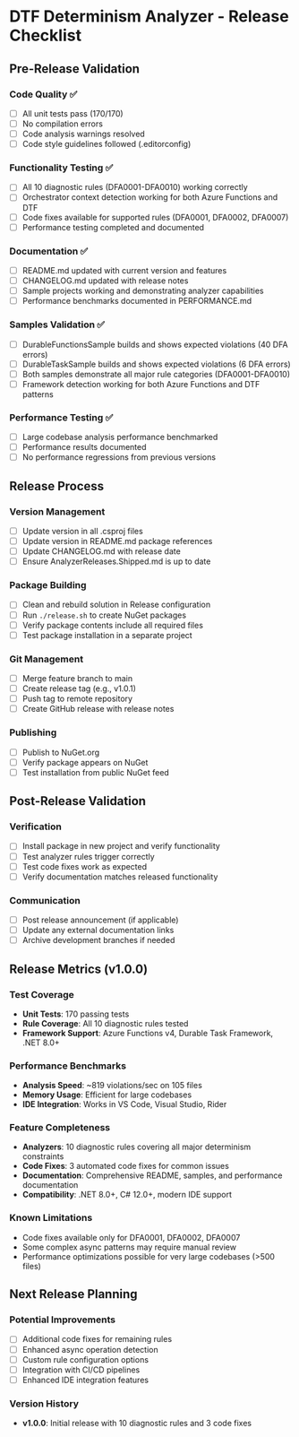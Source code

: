 # DTF Determinism Analyzer - Release Checklist

## Pre-Release Validation

### Code Quality ✅
- [ ] All unit tests pass (170/170)
- [ ] No compilation errors
- [ ] Code analysis warnings resolved
- [ ] Code style guidelines followed (.editorconfig)

### Functionality Testing ✅
- [ ] All 10 diagnostic rules (DFA0001-DFA0010) working correctly
- [ ] Orchestrator context detection working for both Azure Functions and DTF
- [ ] Code fixes available for supported rules (DFA0001, DFA0002, DFA0007)
- [ ] Performance testing completed and documented

### Documentation ✅
- [ ] README.md updated with current version and features
- [ ] CHANGELOG.md updated with release notes
- [ ] Sample projects working and demonstrating analyzer capabilities
- [ ] Performance benchmarks documented in PERFORMANCE.md

### Samples Validation ✅
- [ ] DurableFunctionsSample builds and shows expected violations (40 DFA errors)
- [ ] DurableTaskSample builds and shows expected violations (6 DFA errors)
- [ ] Both samples demonstrate all major rule categories (DFA0001-DFA0010)
- [ ] Framework detection working for both Azure Functions and DTF patterns

### Performance Testing ✅
- [ ] Large codebase analysis performance benchmarked
- [ ] Performance results documented
- [ ] No performance regressions from previous versions

## Release Process

### Version Management
- [ ] Update version in all .csproj files
- [ ] Update version in README.md package references
- [ ] Update CHANGELOG.md with release date
- [ ] Ensure AnalyzerReleases.Shipped.md is up to date

### Package Building
- [ ] Clean and rebuild solution in Release configuration
- [ ] Run `./release.sh` to create NuGet packages
- [ ] Verify package contents include all required files
- [ ] Test package installation in a separate project

### Git Management
- [ ] Merge feature branch to main
- [ ] Create release tag (e.g., v1.0.1)
- [ ] Push tag to remote repository
- [ ] Create GitHub release with release notes

### Publishing
- [ ] Publish to NuGet.org
- [ ] Verify package appears on NuGet
- [ ] Test installation from public NuGet feed

## Post-Release Validation

### Verification
- [ ] Install package in new project and verify functionality
- [ ] Test analyzer rules trigger correctly
- [ ] Test code fixes work as expected
- [ ] Verify documentation matches released functionality

### Communication
- [ ] Post release announcement (if applicable)
- [ ] Update any external documentation links
- [ ] Archive development branches if needed

## Release Metrics (v1.0.0)

### Test Coverage
- **Unit Tests**: 170 passing tests
- **Rule Coverage**: All 10 diagnostic rules tested
- **Framework Support**: Azure Functions v4, Durable Task Framework, .NET 8.0+

### Performance Benchmarks
- **Analysis Speed**: ~819 violations/sec on 105 files
- **Memory Usage**: Efficient for large codebases
- **IDE Integration**: Works in VS Code, Visual Studio, Rider

### Feature Completeness
- **Analyzers**: 10 diagnostic rules covering all major determinism constraints
- **Code Fixes**: 3 automated code fixes for common issues
- **Documentation**: Comprehensive README, samples, and performance documentation
- **Compatibility**: .NET 8.0+, C# 12.0+, modern IDE support

### Known Limitations
- Code fixes available only for DFA0001, DFA0002, DFA0007
- Some complex async patterns may require manual review
- Performance optimizations possible for very large codebases (>500 files)

## Next Release Planning

### Potential Improvements
- [ ] Additional code fixes for remaining rules
- [ ] Enhanced async operation detection
- [ ] Custom rule configuration options
- [ ] Integration with CI/CD pipelines
- [ ] Enhanced IDE integration features

### Version History
- **v1.0.0**: Initial release with 10 diagnostic rules and 3 code fixes